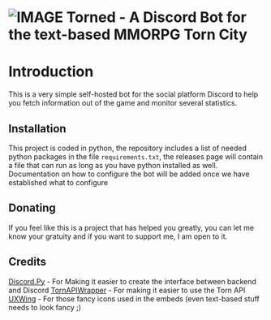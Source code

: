 # ![IMAGE](https://i.imgur.com/YNUyT3o.png) Torned - A Discord Bot for the text-based MMORPG Torn City

# Introduction
This is a very simple self-hosted bot for the social platform Discord to help you fetch information out of the game and monitor several statistics.
## Installation
This project is coded in python, the repository includes a list of needed python packages in the file `requirements.txt`, the releases page will contain a file that can run as long as you have python installed as well. Documentation on how to configure the bot will be added once we have established what to configure
## Donating
If you feel like this is a project that has helped you greatly, you can let me know your gratuity and if you want to support me, I am open to it.
## Credits
[Discord.Py](https://pypi.org/project/discord.py/) - For Making it easier to create the interface between backend and Discord
[TornAPIWrapper](https://pypi.org/project/TornAPIWrapper/) - For making it easier to use the Torn API
[UXWing](https://uxwing.com) - For those fancy icons used in the embeds (even text-based stuff needs to look fancy ;)
